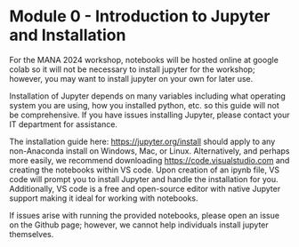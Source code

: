 # Module 0 - Introduction to Jupyter and Installation

For the MANA 2024 workshop, notebooks will be hosted online at google colab so it will not be necessary to install jupyter for the workshop; however, you may want to install jupyter on your own for later use. 

Installation of Jupyter depends on many variables including what operating system you are using, how you installed python, etc. so this guide will not be comprehensive. If you have issues installing Jupyter, please contact your IT department for assistance.

The installation guide here: https://jupyter.org/install should apply to any non-Anaconda install on Windows, Mac, or Linux. Alternatively, and perhaps more easily, we recommend downloading https://code.visualstudio.com and creating the notebooks within VS code. Upon creation of an ipynb file, VS code will prompt you to install Jupyter and handle the installation for you. Additionally, VS code is a free and open-source editor with native Jupyter support making it ideal for working with notebooks. 

If issues arise with running the provided notebooks, please open an issue on the Github page; however, we cannot help individuals install jupyter themselves. 
